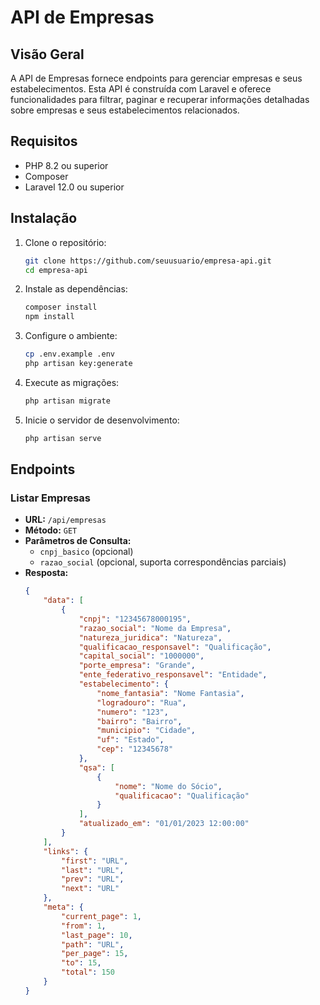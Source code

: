 # API de Empresas

## Visão Geral

A API de Empresas fornece endpoints para gerenciar empresas e seus estabelecimentos. Esta API é construída com Laravel e oferece funcionalidades para filtrar, paginar e recuperar informações detalhadas sobre empresas e seus estabelecimentos relacionados.

## Requisitos

- PHP 8.2 ou superior
- Composer
- Laravel 12.0 ou superior

## Instalação

1. Clone o repositório:
    ```sh
    git clone https://github.com/seuusuario/empresa-api.git
    cd empresa-api
    ```

2. Instale as dependências:
    ```sh
    composer install
    npm install
    ```

3. Configure o ambiente:
    ```sh
    cp .env.example .env
    php artisan key:generate
    ```

4. Execute as migrações:
    ```sh
    php artisan migrate
    ```

5. Inicie o servidor de desenvolvimento:
    ```sh
    php artisan serve
    ```

## Endpoints

### Listar Empresas

- **URL:** `/api/empresas`
- **Método:** `GET`
- **Parâmetros de Consulta:**
  - `cnpj_basico` (opcional)
  - `razao_social` (opcional, suporta correspondências parciais)
- **Resposta:**
  ```json
  {
      "data": [
          {
              "cnpj": "12345678000195",
              "razao_social": "Nome da Empresa",
              "natureza_juridica": "Natureza",
              "qualificacao_responsavel": "Qualificação",
              "capital_social": "1000000",
              "porte_empresa": "Grande",
              "ente_federativo_responsavel": "Entidade",
              "estabelecimento": {
                  "nome_fantasia": "Nome Fantasia",
                  "logradouro": "Rua",
                  "numero": "123",
                  "bairro": "Bairro",
                  "municipio": "Cidade",
                  "uf": "Estado",
                  "cep": "12345678"
              },
              "qsa": [
                  {
                      "nome": "Nome do Sócio",
                      "qualificacao": "Qualificação"
                  }
              ],
              "atualizado_em": "01/01/2023 12:00:00"
          }
      ],
      "links": {
          "first": "URL",
          "last": "URL",
          "prev": "URL",
          "next": "URL"
      },
      "meta": {
          "current_page": 1,
          "from": 1,
          "last_page": 10,
          "path": "URL",
          "per_page": 15,
          "to": 15,
          "total": 150
      }
  }
